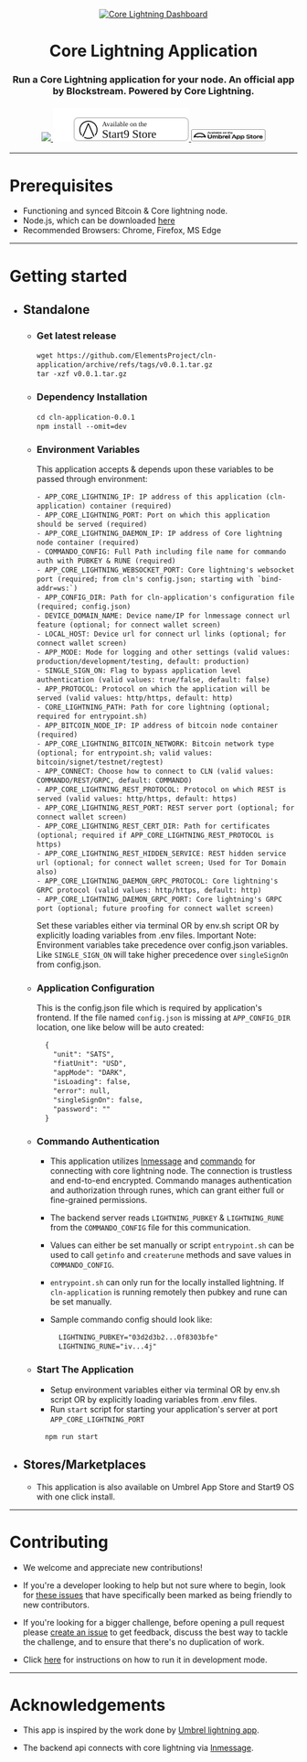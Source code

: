 <p align="center">
  <a href="https://github.com/ElementsProject/cln-application">
    <img src="./.github/images/Dashboard.png" alt="Core Lightning Dashboard">
  </a>
  <h1 align="center">Core Lightning Application</h1>
  <h3 align="center">
    Run a Core Lightning application for your node. An official app by Blockstream. Powered by Core Lightning.
    <br />
    <br />
    <div align="center">
      <a href="https://twitter.com/Blockstream">
        <img src="https://img.shields.io/twitter/follow/blockstream?style=social" style="height: 21px;"/>
      </a>
      <a href="https://marketplace.start9.com">
        <img src="./.github/images/start9-badge-light.svg"/>
      </a>
      <a href="https://apps.umbrel.com/app/core-lightning">
        <img src="./.github/images/umbrel-badge-light.svg" style="width: 130px;height: 21px;"/>
      </a>
    </div>
  </h3>
</p>

---

# Prerequisites
* Functioning and synced Bitcoin & Core lightning node.
* Node.js, which can be downloaded [here](https://nodejs.org/en/download/)
* Recommended Browsers: Chrome, Firefox, MS Edge

---

# Getting started

- ## Standalone
  - ### Get latest release
      ```
      wget https://github.com/ElementsProject/cln-application/archive/refs/tags/v0.0.1.tar.gz
      tar -xzf v0.0.1.tar.gz
      ```

  - ### Dependency Installation
      ```
      cd cln-application-0.0.1
      npm install --omit=dev
      ```

  - ### Environment Variables
      This application accepts & depends upon these variables to be passed through environment:

      ```
      - APP_CORE_LIGHTNING_IP: IP address of this application (cln-application) container (required)
      - APP_CORE_LIGHTNING_PORT: Port on which this application should be served (required)
      - APP_CORE_LIGHTNING_DAEMON_IP: IP address of Core lightning node container (required)
      - COMMANDO_CONFIG: Full Path including file name for commando auth with PUBKEY & RUNE (required)
      - APP_CORE_LIGHTNING_WEBSOCKET_PORT: Core lightning's websocket port (required; from cln's config.json; starting with `bind-addr=ws:`)
      - APP_CONFIG_DIR: Path for cln-application's configuration file (required; config.json)
      - DEVICE_DOMAIN_NAME: Device name/IP for lnmessage connect url feature (optional; for connect wallet screen)
      - LOCAL_HOST: Device url for connect url links (optional; for connect wallet screen)
      - APP_MODE: Mode for logging and other settings (valid values: production/development/testing, default: production)
      - SINGLE_SIGN_ON: Flag to bypass application level authentication (valid values: true/false, default: false)
      - APP_PROTOCOL: Protocol on which the application will be served (valid values: http/https, default: http)
      - CORE_LIGHTNING_PATH: Path for core lightning (optional; required for entrypoint.sh)
      - APP_BITCOIN_NODE_IP: IP address of bitcoin node container (required)
      - APP_CORE_LIGHTNING_BITCOIN_NETWORK: Bitcoin network type (optional; for entrypoint.sh; valid values: bitcoin/signet/testnet/regtest)
      - APP_CONNECT: Choose how to connect to CLN (valid values: COMMANDO/REST/GRPC, default: COMMANDO)
      - APP_CORE_LIGHTNING_REST_PROTOCOL: Protocol on which REST is served (valid values: http/https, default: https)
      - APP_CORE_LIGHTNING_REST_PORT: REST server port (optional; for connect wallet screen)
      - APP_CORE_LIGHTNING_REST_CERT_DIR: Path for certificates (optional; required if APP_CORE_LIGHTNING_REST_PROTOCOL is https)
      - APP_CORE_LIGHTNING_REST_HIDDEN_SERVICE: REST hidden service url (optional; for connect wallet screen; Used for Tor Domain also)
      - APP_CORE_LIGHTNING_DAEMON_GRPC_PROTOCOL: Core lightning's GRPC protocol (valid values: http/https, default: http)
      - APP_CORE_LIGHTNING_DAEMON_GRPC_PORT: Core lightning's GRPC port (optional; future proofing for connect wallet screen)
      ```

      Set these variables either via terminal OR by env.sh script OR by explicitly loading variables from .env files.
      Important Note: Environment variables take precedence over config.json variables. Like `SINGLE_SIGN_ON` will take higher precedence over 
      `singleSignOn` from config.json.

  - ### Application Configuration
      This is the config.json file which is required by application's frontend. If the file named `config.json` is missing at `APP_CONFIG_DIR` location, one like below will be auto created:

      ```
        {
          "unit": "SATS",
          "fiatUnit": "USD",
          "appMode": "DARK",
          "isLoading": false,
          "error": null,
          "singleSignOn": false,
          "password": ""
        }
      ```

  - ### Commando Authentication
      - This application utilizes [lnmessage](https://github.com/aaronbarnardsound/lnmessage) and [commando](https://docs.corelightning.org/reference/lightning-commando) for connecting with core lightning node. The connection is trustless and end-to-end encrypted. Commando manages authentication and authorization through runes, which can grant either full or fine-grained permissions. 
      - The backend server reads `LIGHTNING_PUBKEY` & `LIGHTNING_RUNE` from the `COMMANDO_CONFIG` file for this communication. 
      - Values can either be set manually or script `entrypoint.sh` can be used to call `getinfo` and `createrune` methods and save values in `COMMANDO_CONFIG`.
      - `entrypoint.sh` can only run for the locally installed lightning. If `cln-application` is running remotely then pubkey and 
      rune can be set manually.
      - Sample commando config should look like:

        ```
          LIGHTNING_PUBKEY="03d2d3b2...0f8303bfe"
          LIGHTNING_RUNE="iv...4j"
        ```

  - ### Start The Application
      - Setup environment variables either via terminal OR by env.sh script OR by explicitly loading variables from .env files.
      - Run `start` script for starting your application's server at port `APP_CORE_LIGHTNING_PORT`

      ```
        npm run start
      ```

- ## Stores/Marketplaces
  - This application is also available on Umbrel App Store and Start9 OS with one click install.

---

# Contributing

- We welcome and appreciate new contributions!

- If you're a developer looking to help but not sure where to begin, look for [these issues](https://github.com/ElementsProject/cln-application/issues?q=is%3Aissue+is%3Aopen+label%3A%22good+first+issue%22) that have specifically been marked as being friendly to new contributors.

- If you're looking for a bigger challenge, before opening a pull request please [create an issue](https://github.com/ElementsProject/cln-application/issues/new/choose) to get feedback, discuss the best way to tackle the challenge, and to ensure that there's no duplication of work.

- Click [here](./.github/docs/Contributing.md) for instructions on how to run it in development mode.

---

# Acknowledgements

- This app is inspired by the work done by [Umbrel lightning app](https://github.com/getumbrel/umbrel-lightning).

- The backend api connects with core lightning via [lnmessage](https://github.com/aaronbarnardsound/lnmessage).
